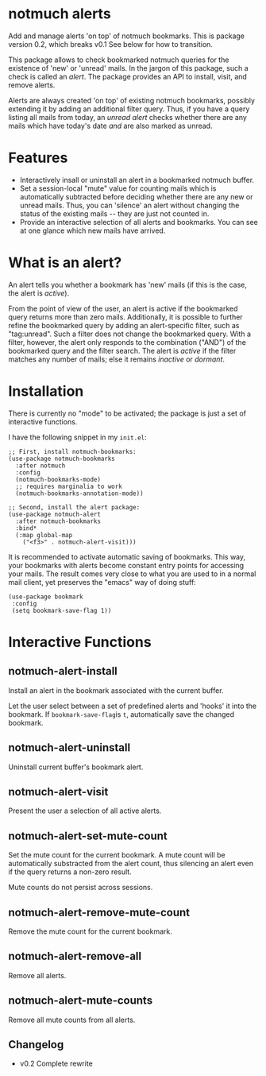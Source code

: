 # notmuch alerts

Add and manage alerts 'on top' of notmuch bookmarks. This is package
version 0.2, which breaks v0.1 See below for how to transition.

This package allows to check bookmarked notmuch queries for the
existence of 'new' or 'unread' mails. In the jargon of this package,
such a check is called an *alert*. The package provides an API to
install, visit, and remove alerts.

Alerts are always created 'on top' of existing notmuch bookmarks,
possibly extending it by adding an additional filter query. Thus, if
you have a query listing all mails from today, an *unread alert*
checks whether there are any mails which have today's date *and* are
also marked as unread.

# Features

 - Interactively insall or uninstall an alert in a bookmarked notmuch
   buffer.
 - Set a session-local "mute" value for counting mails which is
   automatically subtracted before deciding whether there are any new
   or unread mails. Thus, you can 'silence' an alert without changing
   the status of the existing mails -- they are just not counted in.
 - Provide an interactive selection of all alerts and bookmarks. You
   can see at one glance which new mails have arrived.

# What is an alert?

An alert tells you whether a bookmark has 'new' mails (if this is the
case, the alert is *active*).

From the point of view of the user, an alert is active if the
bookmarked query returns more than zero mails. Additionally, it is
possible to further refine the bookmarked query by adding an
alert-specific filter, such as "tag:unread". Such a filter does not
change the bookmarked query. With a filter, however, the alert only
responds to the combination ("AND") of the bookmarked query and the
filter search. The alert is *active* if the filter matches any number
of mails; else it remains *inactive* or *dormant*.
 
# Installation

There is currently no "mode" to be activated; the package is just a
set of interactive functions.

I have the following snippet in my `init.el`:

```
;; First, install notmuch-bookmarks:
(use-package notmuch-bookmarks
  :after notmuch
  :config
  (notmuch-bookmarks-mode)
  ;; requires marginalia to work
  (notmuch-bookmarks-annotation-mode))

;; Second, install the alert package:
(use-package notmuch-alert
  :after notmuch-bookmarks
  :bind*
  (:map global-map
	("<f3>" . notmuch-alert-visit)))
```

It is recommended to activate automatic saving of bookmarks. This
way, your bookmarks with alerts become constant entry points for
accessing your mails. The result comes very close to what you are used
to in a normal mail client, yet preserves the "emacs" way of doing
stuff:

```
(use-package bookmark
 :config
 (setq bookmark-save-flag 1))
```

# Interactive Functions

## notmuch-alert-install
Install an alert in the bookmark associated with the current buffer.

Let the user select between a set of predefined alerts and 'hooks' it
into the bookmark. If `bookmark-save-flag`is `t`, automatically save
the changed bookmark.

## notmuch-alert-uninstall

Uninstall current buffer's bookmark alert.

## notmuch-alert-visit

Present the user a selection of all active alerts.

## notmuch-alert-set-mute-count

Set the mute count for the current bookmark. A mute count will be
automatically substracted from the alert count, thus silencing an
alert even if the query returns a non-zero result.

Mute counts do not persist across sessions. 

## notmuch-alert-remove-mute-count

Remove the mute count for the current bookmark. 

## notmuch-alert-remove-all 

Remove all alerts.

## notmuch-alert-mute-counts

Remove all mute counts from all alerts.


## Changelog

 - v0.2 Complete rewrite
 
